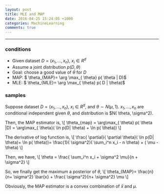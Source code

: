 ```yaml
---
layout: post
title: MLE and MAP
date: 2016-04-25 15:24:05 +1000 
categories: MachineLearning
comments: true
---
```


----------

### conditions ###
- Given dataset $D=(x_1,...,x_n)$, $x_i \in R^d$
- Assume a joint distribution $p(D, \theta)$
- Goal: choose a good value of $\theta$ for $D$
- MAP: $ \theta_{MAP}= \arg \max_{ \theta} p( \theta | D)$
- MLE: $ \theta_{MLE}= \arg \max_{ \theta} p( D |     \theta)$

### samples ###
Suppose dataset $D=(x_1,...,x_n)$, $x_i \in R^d$, and $\theta \sim N( \mu,1)$. $x_1,...,x_n$ are conditional independent given $\theta$, and distribution is $N( \theta, \sigma^2).

Then, the MAP estimator is,
\\[
\theta_{map} = \arg\max_{ \theta} p( \theta |D) = \arg\max_{ \theta}( \ln p(D| \theta) + \ln p( \theta)) 
\\]

The derivative of log function is,
\\[
\frac{ \partial}{ \partial \theta}( \ln p(D| \theta)+ \ln p( \theta))= \frac{1}{ \sigma^2}( \sum_i^n x_i - n \theta) + ( \mu - \theta)
\\]

Then, we have,
\\[
\theta = \frac{ \sum_i^n x_i + \sigma^2 \mu}{n + \sigma^2}
\\]

So, we finally get the maximum a posterior of $\theta$,
\\[
\theta_{MAP}= \frac{n}{n+ \sigma^2} \bar{x} + \frac{ \sigma^2}{n+ \sigma^2} \mu
\\]

Obviously, the MAP estimator is a convex combination of $\bar{x}$ and $\mu$.